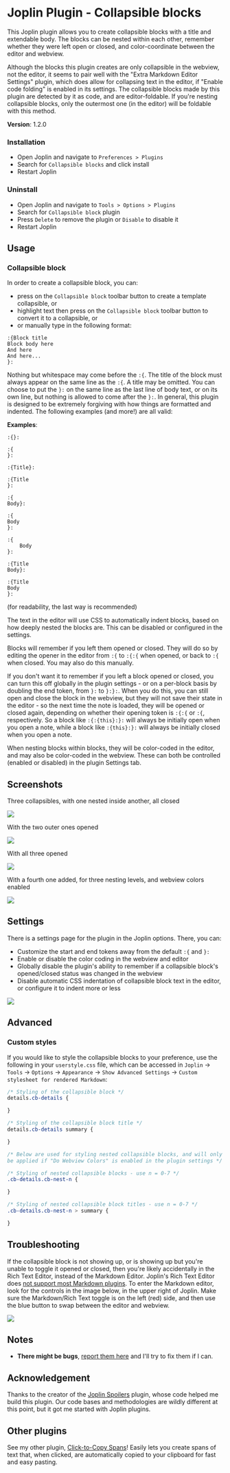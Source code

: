 # Joplin Plugin - Collapsible blocks

This Joplin plugin allows you to create collapsible blocks with a title and extendable body. The blocks can be nested within each other, remember whether they were left open or closed, and color-coordinate between the editor and webview. 

Although the blocks this plugin creates are only collapsible in the webview, not the editor, it seems to pair well with the "Extra Markdown Editor Settings" plugin, which does allow for collapsing text in the editor, if "Enable code folding" is enabled in its settings. The collapsible blocks made by this plugin are detected by it as code, and are editor-foldable. If you're nesting collapsible blocks, only the outermost one (in the editor) will be foldable with this method. 

**Version**: 1.2.0

### Installation

- Open Joplin and navigate to `Preferences > Plugins`
- Search for `Collapsible blocks` and click install
- Restart Joplin

### Uninstall

- Open Joplin and navigate to `Tools > Options > Plugins`
- Search for `Collapsible block` plugin
- Press `Delete` to remove the plugin or `Disable` to disable it
- Restart Joplin

## Usage

### Collapsible block

In order to create a collapsible block, you can:
- press on the `Collapsible block` toolbar button to create a template collapsible, or
- highlight text then press on the `Collapsible block` toolbar button to convert it to a collapsible, or
- or manually type in the following format:

```
:{Block title
Block body here
And here
And here...
}:
```

Nothing but whitespace may come before the `:{`. The title of the block must always appear on the same line as the `:{`. A title may be omitted. You can choose to put the `}:` on the same line as the last line of body text, or on its own line, but nothing is allowed to come after the `}:`. In general, this plugin is designed to be extremely forgiving with how things are formatted and indented. The following examples (and more!) are all valid: 

**Examples**:
```
:{}:

:{
}:

:{Title}:

:{Title
}:

:{
Body}:

:{
Body
}:

:{
    Body
}:

:{Title
Body}:

:{Title
Body
}:
```
(for readability, the last way is recommended)

The text in the editor will use CSS to automatically indent blocks, based on how deeply nested the blocks are. This can be disabled or configured in the settings. 

Blocks will remember if you left them opened or closed. They will do so by editing the opener in the editor from `:{` to `:{:{` when opened, or back to `:{` when closed. You may also do this manually. 

If you don't want it to remember if you left a block opened or closed, you can turn this off globally in the plugin settings - or on a per-block basis by doubling the end token, from `}:` to `}:}:`. When you do this, you can still open and close the block in the webview, but they will not save their state in the editor - so the next time the note is loaded, they will be opened or closed again, depending on whether their opening token is `:{:{` or `:{`, respectively. So a block like `:{:{this}:}:` will always be initially open when you open a note, while a block like `:{this}:}:` will always be initially closed when you open a note. 

When nesting blocks within blocks, they will be color-coded in the editor, and may also be color-coded in the webview. These can both be controlled (enabled or disabled) in the plugin Settings tab. 

## Screenshots

Three collapsibles, with one nested inside another, all closed

![](screenshots/1.png)

With the two outer ones opened

![](screenshots/2.png)

With all three opened

![](screenshots/3.png)

With a fourth one added, for three nesting levels, and webview colors enabled

![](screenshots/4.png)

## Settings
There is a settings page for the plugin in the Joplin options. There, you can:
* Customize the start and end tokens away from the default `:{` and `}:`
* Enable or disable the color coding in the webview and editor
* Globally disable the plugin's ability to remember if a collapsible block's opened/closed status was changed in the webview
* Disable automatic CSS indentation of collapsible block text in the editor, or configure it to indent more or less

![](screenshots/settings.png)

## Advanced

### Custom styles

If you would like to style the collapsible blocks to your preference, use the following in your `userstyle.css` file, which can be accessed in `Joplin` → `Tools` → `Options` → `Appearance` → `Show Advanced Settings` → `Custom stylesheet for rendered Markdown`:

```css
/* Styling of the collapsible block */
details.cb-details {

}

/* Styling of the collapsible block title */
details.cb-details summary {

}

/* Below are used for styling nested collapsible blocks, and will only
be applied if "Do Webview Colors" is enabled in the plugin settings */

/* Styling of nested collapsible blocks - use n = 0-7 */
.cb-details.cb-nest-n {

}

/* Styling of nested collapsible block titles - use n = 0-7 */
.cb-details.cb-nest-n > summary {

}
```

## Troubleshooting
If the collapsible block is not showing up, or is showing up but you're unable to toggle it opened or closed, then you're likely accidentally in the Rich Text Editor, instead of the Markdown Editor. Joplin's Rich Text Editor does [not support most Markdown plugins](https://joplinapp.org/help/apps/rich_text_editor/#limitations). To enter the Markdown editor, look for the controls in the image below, in the upper right of Joplin. Make sure the Markdown/Rich Text toggle is on the left (red) side, and then use the blue button to swap between the editor and webview. 

![](screenshots/troubleshooting.png)

## Notes

- **There might be bugs**, [report them here](https://github.com/ntczkjfg/joplin-plugin-collapsible-block/issues) and I'll try to fix them if I can.

## Acknowledgement

Thanks to the creator of the [Joplin Spoilers](https://github.com/martinkorelic/joplin-plugin-spoilers) plugin, whose code helped me build this plugin. Our code bases and methodologies are wildly different at this point, but it got me started with Joplin plugins. 

## Other plugins

See my other plugin, [Click-to-Copy Spans](https://github.com/ntczkjfg/joplin-plugin-click-to-copy-span)! Easily lets you create spans of text that, when clicked, are automatically copied to your clipboard for fast and easy pasting. 